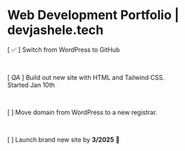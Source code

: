 # Web Development Portfolio | devjashele.tech

[ ✅ ] Switch from WordPress to GitHub

<br>

[ *QA* ] Build out new site with HTML and Tailwind CSS. <br>
Started Jan 10th

<br>

[ ] Move domain from WordPress to a new registrar.

<br>

[ ] Launch brand new site by **3/2025** 🎉
